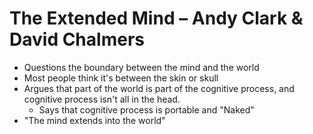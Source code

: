 # The Extended Mind – Andy Clark & David Chalmers


- Questions the boundary between the mind and the world
- Most people think it's between the skin or skull
- Argues that part of the world is part of the cognitive process, and cognitive process isn't all in the head.
	- Says that cognitive process is portable and "Naked"
- "The mind extends into the world"


